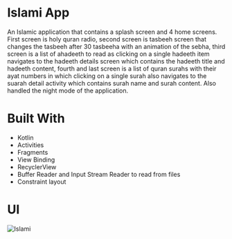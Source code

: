 # Islami App
An Islamic application that contains a splash screen and 4 home screens. First screen is holy quran radio, second screen is tasbeeh screen that changes the tasbeeh after 30 tasbeeha with an animation of the sebha, third screen is a list of ahadeeth to read as clicking on a single hadeeth item navigates to the hadeeth details screen which contains the hadeeth title and hadeeth content, fourth and last screen is a list of quran surahs with their ayat numbers in which clicking on a single surah also navigates to the suarah detail activity which contains surah name and surah content. Also handled the night mode of the application.
# Built With
* Kotlin
* Activities
* Fragments
* View Binding
* RecyclerView
* Buffer Reader and Input Stream Reader to read from files
* Constraint layout
# UI
![Islami](https://github.com/NadaMuhammed/IslamiApp/assets/93039383/52440203-65f0-4ecc-9e74-473964df21db)

